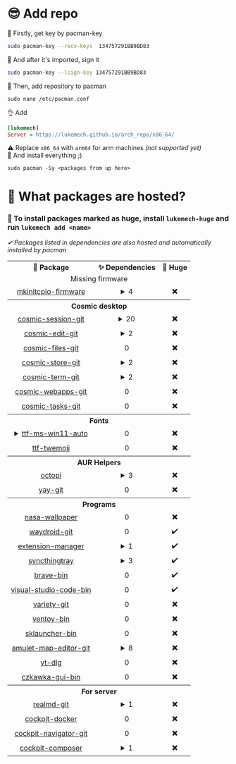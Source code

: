 # 😎 Add repo
🔑 Firstly, get key by pacman-key
```sh
sudo pacman-key --recv-keys  134757291BB9BD83
```
🔏 And after it's imported, sign it
```bash
sudo pacman-key --lsign-key 134757291BB9BD83
```
🚀 Then, add repository to pacman
```shell
sudo nano /etc/pacman.conf
```
👌 Add
```ini
[lukemech]
Server = https://lukemech.github.io/arch_repo/x86_64/
```
⚠ Replace `x86_64` with `arm64` for arm machines *(not supported yet)*<br />
🤞 And install everything ;)
```shell
sudo pacman -Sy <packages from up here>
```

# 👏 What packages are hosted?
### 🚀 To install packages marked as huge, install `lukemech-huge` and run `lukemech add <name>`
*✔ Packages listed in dependencies are also hosted and automatically installed by pacman* <br />
<table>
  <tr>
    <th>🎁 Package</th>
    <th>✨ Dependencies</th>
    <th>🤞 Huge</th>
  </tr>
  
  <td align="center" colspan=3>Missing firmware</td>
  <tr align="center">
    <td><a target="_blank" href="https://aur.archlinux.org/packages/mkinitcpio-firmware">mkinitcpio-firmware</a></td>
    <td>
      <details>
        <summary>4</summary>
        <a target="_blank" href="https://aur.archlinux.org/packages/aic94xx-firmware">aic94xx-firmware</a><br />
        <a target="_blank" href="https://aur.archlinux.org/packages/ast-firmware">ast-firmware</a><br />
        <a target="_blank" href="https://aur.archlinux.org/packages/upd72020x-fw">upd72020x-fw</a><br />
        <a target="_blank" href="https://aur.archlinux.org/packages/wd719x-firmware">wd719x-firmware</a>
      </details>
    </td>
    <td>✖️</td>
  </tr>
  
  <th align="center" colspan=3>Cosmic desktop</th>
  <tr align="center">
    <td><a target="_blank" href="https://aur.archlinux.org/packages/cosmic-session-git">cosmic-session-git</a></td>
    <td>
	    <details>
		<summary>20</summary>
		<a target="_blank" href="https://aur.archlinux.org/packages/cosmic-applets-git">cosmic-applets-git</a><br />
		<a target="_blank" href="https://aur.archlinux.org/packages/cosmic-applibrary-git">cosmic-applibrary-git</a><br />
		<a target="_blank" href="https://aur.archlinux.org/packages/cosmic-bg-git">cosmic-bg-git</a><br />
		<a target="_blank" href="https://aur.archlinux.org/packages/cosmic-comp-git">cosmic-comp-git</a><br />
		<a target="_blank" href="https://aur.archlinux.org/packages/cosmic-greeter-git">cosmic-greeter-git</a><br />
		<a target="_blank" href="https://aur.archlinux.org/packages/cosmic-icons-git">cosmic-icons-git</a><br />
		<a target="_blank" href="https://aur.archlinux.org/packages/pop-icon-theme-git">pop-icon-theme-git</a><br />
		<a target="_blank" href="https://aur.archlinux.org/packages/cosmic-launcher-git">cosmic-launcher-git</a><br />
		<a target="_blank" href="https://aur.archlinux.org/packages/pop-launcher-git">pop-launcher-git</a><br />
		<a target="_blank" href="https://aur.archlinux.org/packages/cosmic-notifications-git">cosmic-notifications-git</a><br />
		<a target="_blank" href="https://aur.archlinux.org/packages/cosmic-osd-git">cosmic-osd-git</a><br />
		<a target="_blank" href="https://aur.archlinux.org/packages/cosmic-panel-git">cosmic-panel-git</a><br />
		<a target="_blank" href="https://aur.archlinux.org/packages/cosmic-randr-git">cosmic-randr-git</a><br />
		<a target="_blank" href="https://aur.archlinux.org/packages/cosmic-screenshot-git">cosmic-screenshot-git</a><br />
		<a target="_blank" href="https://aur.archlinux.org/packages/cosmic-settings-daemon-git">cosmic-settings-daemon-git</a><br />
		<a target="_blank" href="https://aur.archlinux.org/packages/adw-gtk3-git">adw-gtk3-git</a><br />
		<a target="_blank" href="https://aur.archlinux.org/packages/cosmic-settings-git">cosmic-settings-git</a><br />
		<a target="_blank" href="https://aur.archlinux.org/packages/cosmic-workspaces-git">cosmic-workspaces-git</a><br />
		<a target="_blank" href="https://aur.archlinux.org/packages/xdg-desktop-portal-cosmic-git">xdg-desktop-portal-cosmic-git</a><br />
		<a target="_blank" href="https://aur.archlinux.org/packages/pop-shell-plugin-system76-power-git">pop-shell-plugin-system76-power-git</a> <i>(optional; from build, missing other deps)</i><br />
	    </details>
    </td>
    <td>✖️</td>
  </tr>
  <tr align="center">
    <td><a target="_blank" href="https://aur.archlinux.org/packages/cosmic-edit-git">cosmic-edit-git</a></td>
    <td>
	    <details>
		<summary>2</summary>
		<a target="_blank" href="https://aur.archlinux.org/packages/cosmic-icons-git">cosmic-icons-git</a><br />
		<a target="_blank" href="https://aur.archlinux.org/packages/pop-icon-theme-git">pop-icon-theme-git</a><br />
	    </details>
    </td>
    <td>✖️</td>
  </tr>
  <tr align="center">
    <td><a target="_blank" href="https://aur.archlinux.org/packages/cosmic-files-git">cosmic-files-git</a></td>
    <td>0</td>
    <td>✖️</td>
  </tr>
  <tr align="center">
    <td><a target="_blank" href="https://aur.archlinux.org/packages/cosmic-store-git">cosmic-store-git</a></td>
    <td>
	    <details>
		<summary>2</summary>
		<a target="_blank" href="https://aur.archlinux.org/packages/cosmic-icons-git">cosmic-icons-git</a><br />
		<a target="_blank" href="https://aur.archlinux.org/packages/pop-icon-theme-git">pop-icon-theme-git</a><br />
	    </details>
    </td>
    <td>✖️</td>
  </tr>
  <tr align="center">
    <td><a target="_blank" href="https://aur.archlinux.org/packages/cosmic-term-git">cosmic-term-git</a></td>
    <td>
	    <details>
		<summary>2</summary>
		<a target="_blank" href="https://aur.archlinux.org/packages/cosmic-icons-git">cosmic-icons-git</a><br />
		<a target="_blank" href="https://aur.archlinux.org/packages/pop-icon-theme-git">pop-icon-theme-git</a><br />
	    </details>
    </td>
    <td>✖️</td>
  </tr>
  <tr align="center">
    <td><a target="_blank" href="https://aur.archlinux.org/packages/cosmic-webapps-git">cosmic-webapps-git</a></td>
    <td>0</td>
    <td>✖️</td>
  </tr>
  <tr align="center">
    <td><a target="_blank" href="https://aur.archlinux.org/packages/cosmic-tasks-git">cosmic-tasks-git</a></td>
    <td>0</td>
    <td>✖️</td>
  </tr>
  
  <th align="center" colspan=3>Fonts</th>
  <tr align="center">
    <td>
	<details>
		<summary><a target="_blank" href="https://aur.archlinux.org/packages/ttf-ms-win11-auto">ttf-ms-win11-auto</a></summary>
		<a>ttf-ms-win11-auto-japanese</a><br />
		ttf-ms-win11-auto-korean<br />
		ttf-ms-win11-auto-other<br />
		ttf-ms-win11-auto-sea<br />
		ttf-ms-win11-auto-thai<br />
		ttf-ms-win11-auto-zh_cn<br />
		ttf-ms-win11-auto-zh_tw<br />
	</details>
    </td>
    <td>0</td>
    <td>✖️</td>
  </tr>
  <tr align="center">
    <td><a target="_blank" href="https://aur.archlinux.org/packages/ttf-twemoji">ttf-twemoji</a></td>
    <td>0</td>
    <td>✖️</td>
  </tr>
  
  <th align="center" colspan=3>AUR Helpers</th>
  <tr align="center">
    <td><a target="_blank" href="https://aur.archlinux.org/packages/octopi">octopi</a></td>
    <td>
      <details>
        <summary>3</summary>
        <a target="_blank" href="https://aur.archlinux.org/packages/alpm_octopi_utils">alpm_octopi_utils</a><br />
        <a target="_blank" href="https://aur.archlinux.org/packages/qt-sudo-git">qt-sudo-git</a><br />
		<a target="_blank" href="https://aur.archlinux.org/packages/yay-git">yay-git</a><i> (optional)</i>
      </details>
    </td>
    <td>✖️</td>
  </tr>
  <tr align="center">
    <td><a target="_blank" href="https://aur.archlinux.org/packages/yay-git">yay-git</a></td>
    <td>0</td>
    <td>✖️</td>
  </tr>
  
  <th align="center" colspan=3>Programs</th>
  <tr align="center">
    <td><a target="_blank" href="https://aur.archlinux.org/packages/nasa-wallpaper">nasa-wallpaper</a></td>
    <td>0</td>
    <td>✖️</td>
  </tr>
  <tr align="center">
    <td><a target="_blank" href="https://aur.archlinux.org/packages/waydroid-git">waydroid-git</a></td>
    <td>0</td>
    <td>✔️</td>
  </tr>
  <tr align="center">
    <td><a target="_blank" href="https://aur.archlinux.org/packages/extension-manager">extension-manager</a></td>
    <td>
      <details>
        <summary>1</summary>
        <a target="_blank" href="https://aur.archlinux.org/packages/text-engine">text-engine</a>
       </details>
    </td>
    <td>✔️</td>
  </tr>
  <tr align="center">
    <td><a target="_blank" href="https://aur.archlinux.org/packages/syncthingtray">syncthingtray</a></td>
    <td>
      <details>
        <summary>3</summary>
        <a target="_blank" href="https://aur.archlinux.org/packages/c++utilities">c++utilities</a><br />
        <a target="_blank" href="https://aur.archlinux.org/packages/qtforkawesome">qtforkawesome</a><br />
		<a target="_blank" href="https://aur.archlinux.org/packages/qtutilities">qtutilities</a>
      </details>
    </td>
    <td>✔️</td>
  </tr>
  <tr align="center">
    <td><a target="_blank" href="https://aur.archlinux.org/packages/brave-bin">brave-bin</a></td>
    <td>0</td>
    <td>✔️</td>
  </tr>
  <tr align="center">
    <td><a target="_blank" href="https://aur.archlinux.org/packages/visual-studio-code-bin">visual-studio-code-bin</a></td>
    <td>0</td>
    <td>✔️</td>
  </tr>
  <tr align="center">
    <td><a target="_blank" href="https://aur.archlinux.org/packages/variety-git">variety-git</a></td>
    <td>0</td>
    <td>✖️</td>
  </tr>
  <tr align="center">
    <td><a target="_blank" href="https://aur.archlinux.org/packages/ventoy-bin">ventoy-bin</a></td>
    <td>0</td>
    <td>✖️</td>
  </tr>
  <tr align="center">
    <td><a target="_blank" href="https://aur.archlinux.org/packages/sklauncher-bin">sklauncher-bin</a></td>
    <td>0</td>
    <td>✖️</td>
  </tr>
  <tr align="center">
    <td><a target="_blank" href="https://aur.archlinux.org/packages/amulet-map-editor-git">amulet-map-editor-git</a></td>
    <td>
      <details>
        <summary>8</summary>
        <a target="_blank" href="https://aur.archlinux.org/packages/python-amulet-core-git">python-amulet-core-git</a><br />
        <a target="_blank" href="https://aur.archlinux.org/packages/python-portalocker">python-portalocker</a><br />
		<a target="_blank" href="https://aur.archlinux.org/packages/python-amulet-leveldb-git">python-amulet-leveldb-git</a><br />
		<a target="_blank" href="https://aur.archlinux.org/packages/python-leveldb">python-leveldb</a><br />
		<a target="_blank" href="https://aur.archlinux.org/packages/python-amulet-nbt">python-amulet-nbt</a><br />
		<a target="_blank" href="https://aur.archlinux.org/packages/python-mutf8">python-mutf8</a><br />
		<a target="_blank" href="https://aur.archlinux.org/packages/python-minecraft-model-reader">python-minecraft-model-reader</a><br />
		<a target="_blank" href="https://aur.archlinux.org/packages/python-pymctranslate-git">python-pymctranslate-git</a>
      </details>
    </td>
    <td>✖️</td>
  </tr>
  <tr align="center">
    <td><a target="_blank" href="https://aur.archlinux.org/packages/yt-dlg">yt-dlg</a></td>
    <td>0</td>
    <td>✖️</td>
  </tr>
  <tr align="center">
    <td><a target="_blank" href="https://aur.archlinux.org/packages/czkawka-gui-bin">czkawka-gui-bin</a></td>
    <td>0</td>
    <td>✖️</td>
  </tr>
  <th align="center" colspan=3>For server</th>
  <tr align="center">
    <td><a target="_blank" href="https://aur.archlinux.org/packages/realmd-git">realmd-git</a></td>
    <td>
      <details>
        <summary>1</summary>
		<a target="_blank" href="https://aur.archlinux.org/packages/adcli">adcli</a>
      </details>
    </td>
    <td>✖️</td>
  </tr>
  <tr align="center">
    <td><a target="_blank" href="https://aur.archlinux.org/packages/cockpit-docker">cockpit-docker</a></td>
    <td>0</td>
    <td>✖️</td>
  </tr>
  <tr align="center">
    <td><a target="_blank" href="https://aur.archlinux.org/packages/cockpit-navigator-git">cockpit-navigator-git</a></td>
    <td>0</td>
    <td>✖️</td>
  </tr>
  <tr align="center">
    <td><a target="_blank" href="https://aur.archlinux.org/packages/cockpit-composer">cockpit-composer</a></td>
    <td>
	<details>
	    <summary>1</summary>
	    <a target="_blank" href="https://aur.archlinux.org/packages/osbuild-composer">osbuild-composer</a>   
	</details>
    </td>
    <td>✖️</td>
  </tr>
</table>
